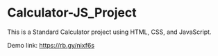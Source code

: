 # Calculator-JS_Project
This is a Standard Calculator project using HTML, CSS, and JavaScript.

Demo link: https://rb.gy/nixf6s
